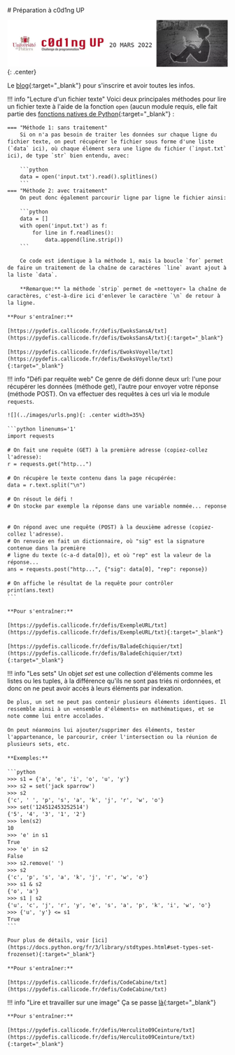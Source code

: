# Préparation à c0d1ng UP

![](../images/codingup_banner.webp){: .center} 

Le [blog](https://codingup.fr/){:target="_blank"} pour s'inscrire et avoir toutes les infos.

!!! info "Lecture d'un fichier texte"
    Voici deux principales méthodes pour lire un fichier texte à l'aide de la fonction `open` (aucun module requis, elle fait partie des [fonctions natives de Python](https://docs.python.org/fr/3/library/functions.html){:target="_blank"} :

    === "Méthode 1: sans traitement"
        Si on n'a pas besoin de traiter les données sur chaque ligne du fichier texte, on peut récupérer le fichier sous forme d'une liste (`data` ici), où chaque élément sera une ligne du fichier (`input.txt` ici), de type `str` bien entendu, avec:

        ```python 
        data = open('input.txt').read().splitlines()
        ```
    === "Méthode 2: avec traitement"
        On peut donc également parcourir ligne par ligne le fichier ainsi:

        ```python 
        data = []
        with open('input.txt') as f:
            for line in f.readlines():
                data.append(line.strip())
        ```
        
        Ce code est identique à la méthode 1, mais la boucle `for` permet de faire un traitement de la chaîne de caractéres `line` avant ajout à la liste `data`.

        **Remarque:** la méthode `strip` permet de «nettoyer» la chaîne de caractères, c'est-à-dire ici d'enlever le caractère `\n` de retour à la ligne.
        
    **Pour s'entraîner:**

    [https://pydefis.callicode.fr/defis/EwoksSansA/txt](https://pydefis.callicode.fr/defis/EwoksSansA/txt){:target="_blank"} 

    [https://pydefis.callicode.fr/defis/EwoksVoyelle/txt](https://pydefis.callicode.fr/defis/EwoksVoyelle/txt){:target="_blank"} 


!!! info "Défi par requête web"
    Ce genre de défi donne deux url: l'une pour récupérer les données (méthode get), l'autre pour envoyer votre réponse (méthode POST). On va effectuer des requêtes à ces url via le module `requests`.

    ![](../images/urls.png){: .center width=35%} 

    ```python linenums='1'
    import requests

    # On fait une requête (GET) à la première adresse (copiez-collez l'adresse):
    r = requests.get("http...")
    
    # On récupère le texte contenu dans la page récupérée:
    data = r.text.split("\n") 

    # On résout le défi !
    # On stocke par exemple la réponse dans une variable nommée... reponse


    # On répond avec une requête (POST) à la deuxième adresse (copiez-collez l'adresse).
    # On renvoie en fait un dictionnaire, où "sig" est la signature contenue dans la première
    # ligne du texte (c-a-d data[0]), et où "rep" est la valeur de la réponse...
    ans = requests.post("http...", {"sig": data[0], "rep": reponse})

    # On affiche le résultat de la requête pour contrôler
    print(ans.text) 
    ```

    **Pour s'entraîner:**

    [https://pydefis.callicode.fr/defis/ExempleURL/txt](https://pydefis.callicode.fr/defis/ExempleURL/txt){:target="_blank"} 

    [https://pydefis.callicode.fr/defis/BaladeEchiquier/txt](https://pydefis.callicode.fr/defis/BaladeEchiquier/txt){:target="_blank"} 

!!! info "Les sets"
    Un objet *set* est une collection d'éléments comme les listes ou les tuples, à la différence qu'ils ne sont pas triés ni ordonnées, et donc on ne peut avoir accès à leurs éléments par indexation.

    De plus, un set ne peut pas contenir plusieurs éléments identiques. Il ressemble ainsi à un «ensemble d'éléments» en mathématiques, et se note comme lui entre accolades.

    On peut néanmoins lui ajouter/supprimer des éléments, tester l'appartenance, le parcourir, créer l'intersection ou la réunion de plusieurs sets, etc.

    **Exemples:**

    ```python
    >>> s1 = {'a', 'e', 'i', 'o', 'u', 'y'}
    >>> s2 = set('jack sparrow')
    >>> s2
    {'c', ' ', 'p', 's', 'a', 'k', 'j', 'r', 'w', 'o'}
    >>> set('124512453252514')
    {'5', '4', '3', '1', '2'}
    >>> len(s2)
    10
    >>> 'e' in s1
    True
    >>> 'e' in s2
    False
    >>> s2.remove(' ')
    >>> s2
    {'c', 'p', 's', 'a', 'k', 'j', 'r', 'w', 'o'}
    >>> s1 & s2
    {'o', 'a'}
    >>> s1 | s2
    {'u', 'c', 'j', 'r', 'y', 'e', 's', 'a', 'p', 'k', 'i', 'w', 'o'}
    >>> {'u', 'y'} <= s1
    True
    ```
    
    Pour plus de détails, voir [ici](https://docs.python.org/fr/3/library/stdtypes.html#set-types-set-frozenset){:target="_blank"} 

    **Pour s'entraîner:**
    
    [https://pydefis.callicode.fr/defis/CodeCabine/txt](https://pydefis.callicode.fr/defis/CodeCabine/txt)

!!! info "Lire et travailler sur une image"
    Ça se passe [là](https://cgouygou.github.io/1NSI/T09_Projets/Image/Image/){:target="_blank"} 

    **Pour s'entraîner:**

    [https://pydefis.callicode.fr/defis/Herculito09Ceinture/txt](https://pydefis.callicode.fr/defis/Herculito09Ceinture/txt){:target="_blank"} 
